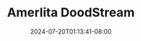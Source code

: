--- 
title: "Amerlita  DoodStream"
description: "  bokep Amerlita  DoodStream gratis durasi panjang new"
date: 2024-07-20T01:13:41-08:00
file_code: "3iay8fqfl3ya"
draft: false
cover: "sgloxx1tuexzudwy.jpg"
tags: ["Amerlita", "DoodStream", "bokep-indo", "bokep-viral", "bokep-ig"]
length: 1484
fld_id: "1483155"
foldername: "Amerlita 1"
categories: ["Amerlita 1"]
views: 0
---